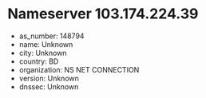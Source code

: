 # Nameserver 103.174.224.39

* as_number: 148794
* name: Unknown
* city: Unknown
* country: BD
* organization: NS NET CONNECTION
* version: Unknown
* dnssec: Unknown
